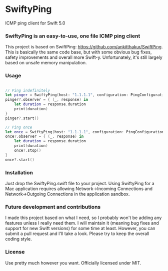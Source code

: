 # SwiftyPing
ICMP ping client for Swift 5.0

### SwiftyPing is an easy-to-use, one file ICMP ping client
This project is based on SwiftPing: https://github.com/ankitthakur/SwiftPing. This is basically the same code base, but with some obvious bug fixes, safety improvements and overall more Swift-y. Unfortunately, it's still largely based on unsafe memory manipulation.

### Usage
```swift

// Ping indefinitely
let pinger = SwiftyPing(host: "1.1.1.1", configuration: PingConfiguration(interval: 0.5, with: 5), queue: DispatchQueue.global())
pinger?.observer = { (_, response) in
    let duration = response.duration
    print(duration)
}
pinger?.start()

// Ping once
let once = SwiftyPing(host: "1.1.1.1", configuration: PingConfiguration(interval: 0.5, with: 5), queue: DispatchQueue.global())
once?.observer = { (_, response) in
    let duration = response.duration
    print(duration)
    once?.stop()
}
once?.start()

```
### Installation
Just drop the SwiftyPing.swift file to your project.  Using SwiftyPing for a Mac application requires allowing Network->Incoming Connections and Network->Outgoing Connections in the application sandbox.

### Future development and contributions
I made this project based on what I need, so I probably won't be adding any features unless I really need them. I will maintain it (meaning bug fixes and support for new Swift versions) for some time at least. However, you can submit a pull request and I'll take a look. Please try to keep the overall coding style.

### License
Use pretty much however you want. Officially licensed under MIT.
